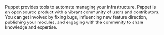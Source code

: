 Puppet provides tools to automate managing your infrastructure. Puppet is an open source product with a vibrant community of users and contributors. You can get involved by fixing bugs, influencing new feature direction, publishing your modules, and engaging with the community to share knowledge and expertise.
